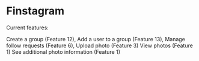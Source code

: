 # Finstagram
Current features:

Create a group (Feature 12),
Add a user to a group (Feature 13),
Manage follow requests (Feature 6),
Upload photo (Feature 3)
View photos (Feature 1)
See additional photo information (Feature 1)


